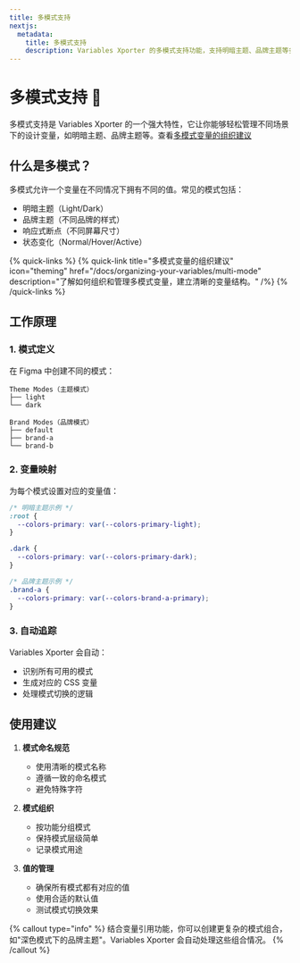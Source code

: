 ```yaml
---
title: 多模式支持
nextjs:
  metadata:
    title: 多模式支持
    description: Variables Xporter 的多模式支持功能，支持明暗主题、品牌主题等多种模式
---
```


# 多模式支持 🎨

多模式支持是 Variables Xporter 的一个强大特性，它让你能够轻松管理不同场景下的设计变量，如明暗主题、品牌主题等。查看[多模式变量的组织建议](docs/organizing-your-variables/multi-mode)

## 什么是多模式？

多模式允许一个变量在不同情况下拥有不同的值。常见的模式包括：

- 明暗主题（Light/Dark）
- 品牌主题（不同品牌的样式）
- 响应式断点（不同屏幕尺寸）
- 状态变化（Normal/Hover/Active）

{% quick-links %}
{% quick-link title="多模式变量的组织建议" icon="theming" href="/docs/organizing-your-variables/multi-mode" description="了解如何组织和管理多模式变量，建立清晰的变量结构。" /%}
{% /quick-links %}

## 工作原理

### 1. 模式定义
在 Figma 中创建不同的模式：
```plaintext
Theme Modes（主题模式）
├── light
└── dark

Brand Modes（品牌模式）
├── default
├── brand-a
└── brand-b
```

### 2. 变量映射
为每个模式设置对应的变量值：
```css
/* 明暗主题示例 */
:root {
  --colors-primary: var(--colors-primary-light);
}

.dark {
  --colors-primary: var(--colors-primary-dark);
}

/* 品牌主题示例 */
.brand-a {
  --colors-primary: var(--colors-brand-a-primary);
}
```

### 3. 自动追踪
Variables Xporter 会自动：
- 识别所有可用的模式
- 生成对应的 CSS 变量
- 处理模式切换的逻辑

## 使用建议

1. **模式命名规范**
   - 使用清晰的模式名称
   - 遵循一致的命名模式
   - 避免特殊字符

2. **模式组织**
   - 按功能分组模式
   - 保持模式层级简单
   - 记录模式用途

3. **值的管理**
   - 确保所有模式都有对应的值
   - 使用合适的默认值
   - 测试模式切换效果

{% callout type="info" %}
结合变量引用功能，你可以创建更复杂的模式组合，如"深色模式下的品牌主题"。Variables Xporter 会自动处理这些组合情况。
{% /callout %}
